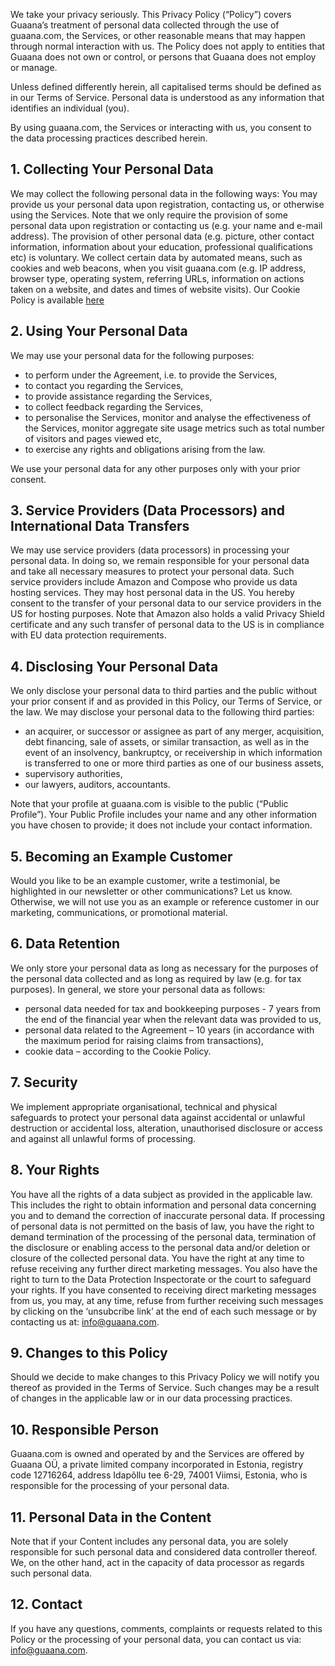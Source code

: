 We take your privacy seriously. This Privacy Policy (“Policy”) covers Guaana’s treatment of personal data collected through the use of guaana.com, the Services, or other reasonable means that may happen through normal interaction with us. The Policy does not apply to entities that Guaana does not own or control, or persons that Guaana does not employ or manage. 

Unless defined differently herein, all capitalised terms should be defined as in our Terms of Service. Personal data is understood as any information that identifies an individual (you). 

By using guaana.com, the Services or interacting with us, you consent to the data processing practices described herein.

## 1. Collecting Your Personal Data 

We may collect the following personal data in the following ways:
You may provide us your personal data upon registration, contacting us, or otherwise using the Services. Note that we only require the provision of some personal data upon registration or contacting us (e.g. your name and e-mail address). The provision of other personal data (e.g. picture, other contact information, information about your education, professional qualifications etc) is voluntary.
We collect certain data by automated means, such as cookies and web beacons, when you visit guaana.com (e.g. IP address, browser type, operating system, referring URLs, information on actions taken on a website, and dates and times of website visits). Our Cookie Policy is available [here](https://www.guaana.com/about/cookies) 

## 2. Using Your Personal Data
We may use your personal data for the following purposes:
*	to perform under the Agreement, i.e. to provide the Services,
*	to contact you regarding the Services,
*	to provide assistance regarding the Services,
*	to collect feedback regarding the Services,
*	to personalise the Services, monitor and analyse the effectiveness of the Services, monitor aggregate site usage metrics such as total number of visitors and pages viewed etc,
*	to exercise any rights and obligations arising from the law.

We use your personal data for any other purposes only with your prior consent.

## 3. Service Providers (Data Processors) and International Data Transfers

We may use service providers (data processors) in processing your personal data. In doing so, we remain responsible for your personal data and take all necessary measures to protect your personal data.
Such service providers include Amazon and Compose who provide us data hosting services. They may host personal data in the US. You hereby consent to the transfer of your personal data to our service providers in the US for hosting purposes. Note that Amazon also holds a valid Privacy Shield certificate and any such transfer of personal data to the US is in compliance with EU data protection requirements.

## 4. Disclosing Your Personal Data

We only disclose your personal data to third parties and the public without your prior consent if and as provided in this Policy, our Terms of Service, or the law. We may disclose your personal data to the following third parties:
*	an acquirer, or successor or assignee as part of any merger, acquisition, debt financing, sale of assets, or similar transaction, as well as in the event of an insolvency, bankruptcy, or receivership in which information is transferred to one or more third parties as one of our business assets,
*	supervisory authorities,
*	our lawyers, auditors, accountants. 

Note that your profile at guaana.com is visible to the public (“Public Profile”). Your Public Profile includes your name and any other information you have chosen to provide; it does not include your contact information.  

## 5. Becoming an Example Customer

Would you like to be an example customer, write a testimonial, be highlighted in our newsletter or other communications? Let us know. Otherwise, we will not use you as an example or reference customer in our marketing, communications, or promotional material. 

## 6. Data Retention

We only store your personal data as long as necessary for the purposes of the personal data collected and as long as required by law (e.g. for tax purposes). In general, we store your personal data as follows: 
*	personal data needed for tax and bookkeeping purposes - 7 years from the end of the financial year when the relevant data was provided to us,
*	personal data related to the Agreement – 10 years (in accordance with the maximum period for raising claims from transactions),
*	cookie data – according to the Cookie Policy. 

## 7. Security

We implement appropriate organisational, technical and physical safeguards to protect your personal data against accidental or unlawful destruction or accidental loss, alteration, unauthorised disclosure or access and against all unlawful forms of processing.

## 8. Your Rights

You have all the rights of a data subject as provided in the applicable law. This includes the right to obtain information and personal data concerning you and to demand the correction of inaccurate personal data. If processing of personal data is not permitted on the basis of law, you have the right to demand termination of the processing of the personal data, termination of the disclosure or enabling access to the personal data and/or deletion or closure of the collected personal data. You have the right at any time to refuse receiving any further direct marketing messages. You also have the right to turn to the Data Protection Inspectorate or the court to safeguard your rights. 
If you have consented to receiving direct marketing messages from us, you may, at any time, refuse from further receiving such messages by clicking on the ‘unsubcribe link’ at the end of each such message or by contacting us at: info@guaana.com. 

## 9. Changes to this Policy

Should we decide to make changes to this Privacy Policy we will notify you thereof as provided in the Terms of Service. Such changes may be a result of changes in the applicable law or in our data processing practices. 

## 10. Responsible Person

Guaana.com is owned and operated by and the Services are offered by Guaana OÜ, a private limited company incorporated in Estonia, registry code 12716264, address Idapõllu tee 6-29, 74001 Viimsi, Estonia, who is responsible for the processing of your personal data.	

## 11. Personal Data in the Content

Note that if your Content includes any personal data, you are solely responsible for such personal data and considered data controller thereof. We, on the other hand, act in the capacity of data processor as regards such personal data. 

## 12. Contact
If you have any questions, comments, complaints or requests related to this Policy or the processing of your personal data, you can contact us via: info@guaana.com. 
